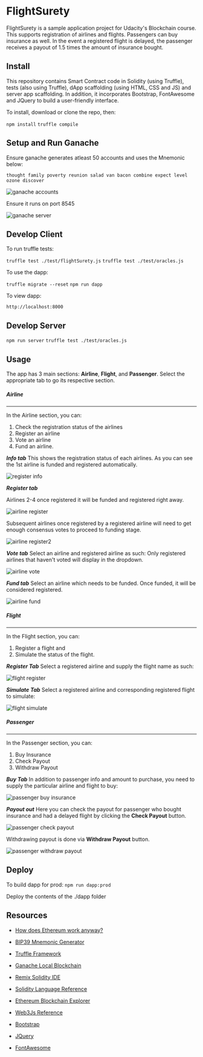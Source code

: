 # FlightSurety

FlightSurety is a sample application project for Udacity's Blockchain course. This supports registration of airlines and flights. Passengers can buy insurance as well. In the event a registered flight is delayed, the passenger receives a payout of 1.5 times the
amount of insurance bought. 

## Install

This repository contains Smart Contract code in Solidity (using Truffle), tests (also using Truffle), dApp scaffolding (using HTML, CSS and JS) and server app scaffolding. In addition, it incorporates Bootstrap, FontAwesome and JQuery to build a user-friendly interface.

To install, download or clone the repo, then:

`npm install`
`truffle compile`

## Setup and Run Ganache
Ensure ganache generates atleast 50 accounts and uses the Mnemonic below:

`thought family poverty reunion salad van bacon combine expect level ozone discover`


![ganache accounts](images/ganache-accounts.png)


Ensure it runs on port 8545


![ganache server](images/ganache-server.png)

## Develop Client

To run truffle tests:

`truffle test ./test/flightSurety.js`
`truffle test ./test/oracles.js`

To use the dapp:

`truffle migrate --reset`
`npm run dapp`

To view dapp:

`http://localhost:8000`

## Develop Server

`npm run server`
`truffle test ./test/oracles.js`

## Usage

The app has 3 main sections: **Airline**, **Flight**, and **Passenger**.
Select the appropriate tab to go its respective section.

##### Airline
-----

In the Airline section, you can:
1. Check the registration status of the airlines
2. Register an airline
3. Vote an airline
4. Fund an airline.

***Info tab***
This shows the registration status of each airlines. As you can see
the 1st airline is funded and registered automatically.

![register info](images/airline-info.png)

***Register tab***

Airlines 2-4 once registered it will be funded and registered right away.

![airline register](images/airline-register-1.png)

Subsequent airlines once registered by a registered airline will need to get enough consensus votes to proceed to funding stage.

![airline register2](images/airline-register-2.png)

***Vote tab***
Select an airline and registered airline as such:
Only registered airlines that haven't voted will display in the dropdown.

![airline vote](images/airline-vote.png)

***Fund tab***
Select an airline which needs to be funded. Once funded, it will be considered registered.

![airline fund](images/airline-fund.png)

##### Flight
-----
In the Flight section, you can:
1. Register a flight and 
2. Simulate the status of the flight.

***Register Tab***
Select a registered airline and supply the flight name as such:

![flight register](images/flight-register.png)

***Simulate Tab***
Select a registered airline and corresponding registered flight to simulate:

![flight simulate](images/flight-simulate.png)


##### Passenger
-----
In the Passenger section, you can:
1. Buy Insurance
2. Check Payout
3. Withdraw Payout

***Buy Tab***
In addition to passenger info and amount to purchase, you need to supply the particular airline and flight to buy:

![passenger buy insurance](images/passenger-buy-insurance.png)

***Payout out***
Here you can check the payout for passenger who bought insurance and had a delayed flight by clicking the **Check Payout** button.

![passenger check payout](images/passenger-check-payout.png)

Withdrawing payout is done via **Withdraw Payout** button.

![passenger withdraw payout](images/passenger-withdraw-payout.png)

## Deploy

To build dapp for prod:
`npm run dapp:prod`

Deploy the contents of the ./dapp folder


## Resources

* [How does Ethereum work anyway?](https://medium.com/@preethikasireddy/how-does-ethereum-work-anyway-22d1df506369)
* [BIP39 Mnemonic Generator](https://iancoleman.io/bip39/)
* [Truffle Framework](http://truffleframework.com/)
* [Ganache Local Blockchain](http://truffleframework.com/ganache/)
* [Remix Solidity IDE](https://remix.ethereum.org/)
* [Solidity Language Reference](http://solidity.readthedocs.io/en/v0.4.24/)
* [Ethereum Blockchain Explorer](https://etherscan.io/)
* [Web3Js Reference](https://github.com/ethereum/wiki/wiki/JavaScript-API)

* [Bootstrap](https://getbootstrap.com)
* [JQuery](https://jquery.com)
* [FontAwesome](https://fontawesome.com)